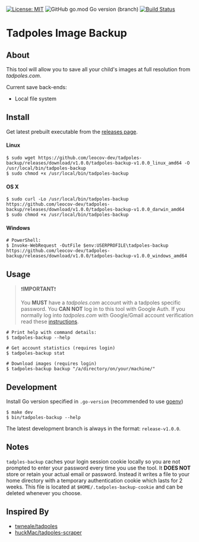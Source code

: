 [![License: MIT](https://img.shields.io/badge/License-MIT-red.svg)](https://opensource.org/licenses/MIT) ![GitHub go.mod Go version (branch)](https://img.shields.io/github/go-mod/go-version/leocov-dev/tadpoles-backup) [![Build Status](https://travis-ci.org/leocov-dev/tadpoles-backup.svg?branch=golang)](https://travis-ci.org/leocov-dev/tadpoles-backup)

# Tadpoles Image Backup

## About
This tool will allow you to save all your child's images at full resolution from _tadpoles.com_.

Current save back-ends:
* Local file system

## Install
Get latest prebuilt executable from the [releases page](https://github.com/leocov-dev/tadpoles-backup/releases).

#### Linux
```
$ sudo wget https://github.com/leocov-dev/tadpoles-backup/releases/download/v1.0.0/tadpoles-backup-v1.0.0_linux_amd64 -O /usr/local/bin/tadpoles-backup
$ sudo chmod +x /usr/local/bin/tadpoles-backup
```

#### OS X
```
$ sudo curl -Lo /usr/local/bin/tadpoles-backup https://github.com/leocov-dev/tadpoles-backup/releases/download/v1.0.0/tadpoles-backup-v1.0.0_darwin_amd64
$ sudo chmod +x /usr/local/bin/tadpoles-backup
```

#### Windows
```
# PowerShell:
$ Invoke-WebRequest -OutFile $env:USERPROFILE\tadpoles-backup https://github.com/leocov-dev/tadpoles-backup/releases/download/v1.0.0/tadpoles-backup-v1.0.0_windows_amd64
```

## Usage

> :exclamation:**IMPORTANT**:exclamation:
>
> You **MUST** have a _tadpoles.com_ account with a tadpoles specific password.
You **CAN NOT** log in to this tool with Google Auth.
If you normally log into _tadpoles.com_ with Google/Gmail account verification read these [instructions](.github/GoogleAccountSignIn.md).

```
# Print help with command details:
$ tadpoles-backup --help

# Get account statistics (requires login)
$ tadpoles-backup stat

# Download images (requires login)
$ tadpoles-backup backup "/a/directory/on/your/machine/"
```

## Development

Install Go version specified in `.go-version` (recommended to use [goenv](https://github.com/syndbg/goenv))

```
$ make dev
$ bin/tadpoles-backup --help
```

The latest development branch is always in the format: `release-v1.0.0`.

## Notes

`tadples-backup` caches your login session cookie locally so you are not prompted to enter your password every time you use the tool.
It **DOES NOT** store or retain your actual email or password.
Instead it writes a file to your home directory with a temporary authentication cookie which lasts for 2 weeks.
This file is located at `$HOME/.tadpoles-backup-cookie` and can be deleted whenever you choose.


## Inspired By
* [twneale/tadpoles](https://github.com/twneale/tadpoles)
* [huckMac/tadpoles-scraper](https://github.com/ChuckMac/tadpoles-scraper)

